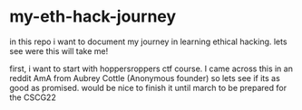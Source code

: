 # my-eth-hack-journey
in this repo i want to document my journey in learning ethical hacking. lets see were this will take me!

first, i want to start with hoppersroppers ctf course. I came across this in an reddit AmA from Aubrey Cottle (Anonymous founder) so lets see if its as good as promised. 
would be nice to finish it until march to be prepared for the CSCG22
